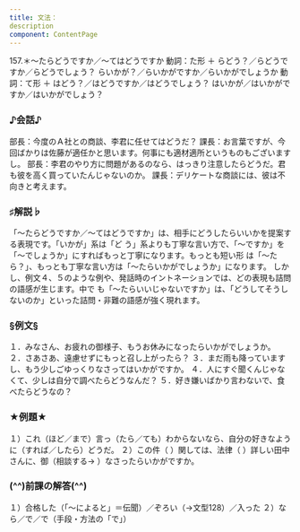 ```yaml
---
title: 文法：
description
component: ContentPage
---
```



157.＊～たらどうですか／～てはどうですか
動詞：た形 ＋ らどう？／らどうですか／らどうでしょう？ らいかが？／らいかがですか／らいかがでしょうか
動詞：て形 ＋ はどう？／はどうですか／はどうでしょう？ はいかが／はいかがですか／はいかがでしょう？
### ♪会話♪
部長：今度のＡ社との商談、李君に任せてはどうだ？ 課長：お言葉ですが、今回ばかりは佐藤が適任かと思います。何事にも適材適所というものもございますし。 部長：李君のやり方に問題があるのなら、はっきり注意したらどうだ。君も彼を高く買っていたんじゃないのか。 課長：デリケートな商談には、彼は不向きと考えます。
### ♯解説♭
「～たらどうですか／～てはどうですか」は、相手にどうしたらいいかを提案する表現です。「いかが」系は「ど う」系よりも丁寧な言い方で、「～ですか」を「～でしょうか」にすればもっと丁寧になります。もっとも短い形 は「～たら？」、もっとも丁寧な言い方は「～たらいかがでしょうか」になります。
しかし、例文４、５のような例や、発話時のイントネーションでは、どの表現も詰問の語感が生じます。中で も「～たらいいじゃないですか」は、「どうしてそうしないのか」といった詰問・非難の語感が強く現れます。
### §例文§
１．みなさん、お疲れの御様子、もうお休みになったらいかがでしょうか。
２．さあさあ、遠慮せずにもっと召し上がったら？
３．まだ雨も降っていますし、もう少しごゆっくりなさってはいかがですか。
４．人にすぐ聞くんじゃなくて、少しは自分で調べたらどうなんだ？
５．好き嫌いばかり言わないで、食べたらどうなの？
### ★例題★
１）これ（ほど／まで）言っ（たら／ても）わからないなら、自分の好きなように（すれば／したら）どうだ。
２）この件（ ）関しては、法律（ ）詳しい田中さんに、御（相談する→ ）なさったらいかがですか。
### (^^)前課の解答(^^)
１）合格した（「～によると」＝伝聞）／ぞろい（→文型128）／入った
２）なら／で／で（手段・方法の「で」）
